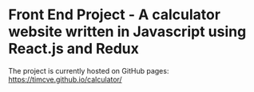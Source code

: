 # Front End Project - A calculator website written in Javascript using React.js and Redux
The project is currently hosted on GitHub pages: https://timcve.github.io/calculator/
